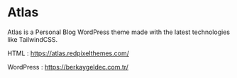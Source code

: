# Atlas
Atlas is a Personal Blog WordPress theme made with the latest technologies like TailwindCSS.

HTML : https://atlas.redpixelthemes.com/

WordPress : https://berkaygeldec.com.tr/
